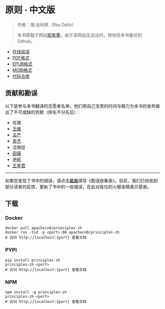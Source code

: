 # 原则 · 中文版

> 作者：瑞·达利欧（Ray Dalio）
> 
> 本书原载于网站[知笔墨](http://zhibimo.com/)，由于该网站无法访问，特地将本书备份到 Github。

+ [在线阅读](https://principles.apachecn.org)
+ [PDF格式](https://www.gitbook.com/download/pdf/book/wizardforcel/principles)
+ [EPUB格式](https://www.gitbook.com/download/epub/book/wizardforcel/principles)
+ [MOBI格式](https://www.gitbook.com/download/mobi/book/wizardforcel/principles)
+ [代码仓库](https://github.com/it-ebooks/principles-zh)

## 贡献和勘误

以下是参与本书翻译的志愿者名单，他们用自己宝贵的时间与精力为本书的发布做出了不可或缺的贡献（排名不分先后）：

*   任璐
*   [王维](http://weibo.com/wangweijava)
*   [古严](https://ooo.0o0.ooo/2016/05/06/572d6c6979486.png)
*   [吴杰](https://ooo.0o0.ooo/2016/05/06/572d6d5c72f5d.png)
*   沈施铨
*   [田康](http://www.weibo.com/1655821447/profile?topnav=1&wvr=6)
*   [尹航](http://weibo.com/hanksyoon?from=myfollow_all&is_all=1)
*   [王星君](http://weibo.com/u/2049210893?from=myfollow_all&is_all=1)

* * *

如果您发现了书中的错误，请点击[**此处**](http://form.mikecrm.com/yt7KfR)填写《勘误收集表》。目前，我们已经收到部分读者的反馈，更新了书中的一些错误，在此对各位的火眼金睛表示感谢。


## 下载

### Docker

```
docker pull apachecn0/principles-zh
docker run -tid -p <port>:80 apachecn0/principles-zh
# 访问 http://localhost:{port} 查看文档
```

### PYPI

```
pip install principles-zh
principles-zh <port>
# 访问 http://localhost:{port} 查看文档
```

### NPM

```
npm install -g principles-zh
principles-zh <port>
# 访问 http://localhost:{port} 查看文档
```

